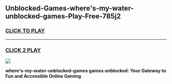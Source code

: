 
## Unblocked-Games-where's-my-water-unblocked-games-Play-Free-785j2
<h3>
<a href="https://premium76.site?title=where's-my-water-unblocked-games&ref=10A">CLICK TO PLAY</a></h3>
<hr>

<h3>
<a href="https://premium76.site?title=where's-my-water-unblocked-games&ref=10A">CLICK 2 PLAY</a>
  
</h3>

<a href="https://premium76.site?title=where's-my-water-unblocked-games&ref=10A"><img src="https://clearcache.store/games.png"></a>


**where's-my-water-unblocked-games games unblocked: Your Gateway to Fun and Accessible Online Gaming**
